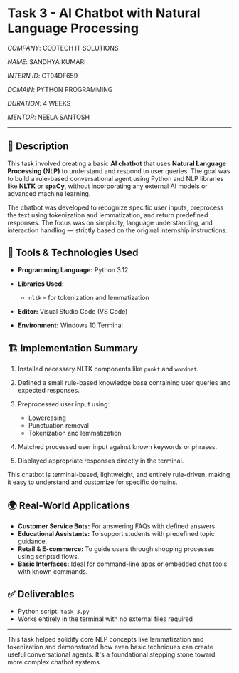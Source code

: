 #  Task 3 - AI Chatbot with Natural Language Processing

*COMPANY*: CODTECH IT SOLUTIONS

*NAME*: SANDHYA KUMARI

*INTERN ID*: CT04DF659

*DOMAIN*: PYTHON PROGRAMMING

*DURATION*: 4 WEEKS

*MENTOR*: NEELA SANTOSH

---

## 📄 Description

This task involved creating a basic **AI chatbot** that uses **Natural Language Processing (NLP)** to understand and respond to user queries. The goal was to build a rule-based conversational agent using Python and NLP libraries like **NLTK** or **spaCy**, without incorporating any external AI models or advanced machine learning.

The chatbot was developed to recognize specific user inputs, preprocess the text using tokenization and lemmatization, and return predefined responses. The focus was on simplicity, language understanding, and interaction handling — strictly based on the original internship instructions.

## 🧰 Tools & Technologies Used

* **Programming Language:** Python 3.12
* **Libraries Used:**

  * `nltk` – for tokenization and lemmatization
* **Editor:** Visual Studio Code (VS Code)
* **Environment:** Windows 10 Terminal

## 🏗️ Implementation Summary

1. Installed necessary NLTK components like `punkt` and `wordnet`.
2. Defined a small rule-based knowledge base containing user queries and expected responses.
3. Preprocessed user input using:

   * Lowercasing
   * Punctuation removal
   * Tokenization and lemmatization
4. Matched processed user input against known keywords or phrases.
5. Displayed appropriate responses directly in the terminal.

This chatbot is terminal-based, lightweight, and entirely rule-driven, making it easy to understand and customize for specific domains.

## 🌍 Real-World Applications

* **Customer Service Bots:** For answering FAQs with defined answers.
* **Educational Assistants:** To support students with predefined topic guidance.
* **Retail & E-commerce:** To guide users through shopping processes using scripted flows.
* **Basic Interfaces:** Ideal for command-line apps or embedded chat tools with known commands.

## ✅ Deliverables

* Python script: `task_3.py`
* Works entirely in the terminal with no external files required

---

This task helped solidify core NLP concepts like lemmatization and tokenization and demonstrated how even basic techniques can create useful conversational agents. It's a foundational stepping stone toward more complex chatbot systems.
